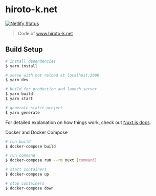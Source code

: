 # hiroto-k.net

[![Netlify Status](https://api.netlify.com/api/v1/badges/6f204004-d9bf-4bbb-8aae-d6c9832b92ea/deploy-status)](https://app.netlify.com/sites/hiroto-k-net/deploys)

> Code of www.hiroto-k.net

## Build Setup

``` bash
# install dependencies
$ yarn install

# serve with hot reload at localhost:3000
$ yarn dev

# build for production and launch server
$ yarn build
$ yarn start

# generate static project
$ yarn generate
```

For detailed explanation on how things work, check out [Nuxt.js docs](https://nuxtjs.org).

Docker and Docker Compose

```bash
# run build
$ docker-compose build

# run command
$ docker-compose run --rm nuxt [command]

# start containers
$ docker-compose up

# stop containers
$ docker-compose down
```

